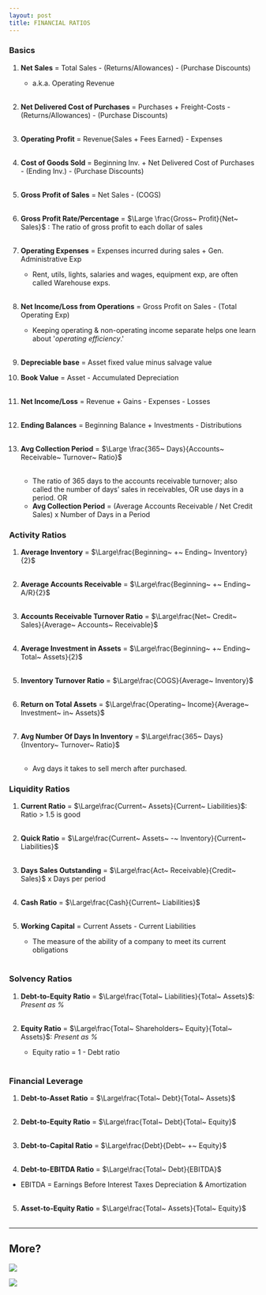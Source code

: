 ```yaml
---
layout: post
title: FINANCIAL RATIOS
---
```


### Basics


1. **Net Sales** = Total Sales - (Returns/Allowances) - (Purchase Discounts)<br>
   - a.k.a. Operating Revenue<br><br>   
   
2. **Net Delivered Cost of Purchases** = Purchases + Freight-Costs - (Returns/Allowances) - (Purchase Discounts)<br><br>

3. **Operating Profit** = Revenue{Sales + Fees Earned} - Expenses<br><br>

4. **Cost of Goods Sold** = Beginning Inv. + Net Delivered Cost of Purchases - (Ending Inv.) - (Purchase Discounts)<br><br>

5. **Gross Profit of Sales** = Net Sales - (COGS)<br><br>

6.  **Gross Profit Rate/Percentage** = $\Large \frac{Gross~ Profit}{Net~ Sales}$ : The ratio of gross profit to each dollar of sales<br><br>   
    
7.  **Operating Expenses** = Expenses incurred during sales + Gen. Administrative Exp
    - Rent, utils, lights, salaries and wages, equipment exp, are often called Warehouse exps.<br><br>

8.  **Net Income/Loss from Operations** = Gross Profit on Sales - (Total Operating Exp)
    - Keeping operating & non-operating income separate helps one learn about '*operating efficiency*.'<br><br>

9. **Depreciable base** = Asset fixed value minus salvage value

10. **Book Value** = Asset - Accumulated Depreciation<br><br>

11. **Net Income/Loss** = Revenue + Gains - Expenses - Losses<br><br>

12.  **Ending Balances** = Beginning Balance + Investments - Distributions<br><br>

13. **Avg Collection Period** = $\Large \frac{365~ Days}{Accounts~ Receivable~ Turnover~ Ratio}$<br><br> 
    - The ratio of 365 days to the accounts receivable turnover; also called the number of days’ sales in receivables, OR use days in a period.
OR
    - **Avg Collection Period** = (Average Accounts Receivable / Net Credit Sales) x Number of Days in a Period


### Activity Ratios


1. **Average Inventory** = $\Large\frac{Beginning~ +~ Ending~ Inventory}{2}$<br><br> 

2. **Average Accounts Receivable** = $\Large\frac{Beginning~ +~ Ending~ A/R}{2}$<br><br> 

3. **Accounts Receivable Turnover Ratio** = $\Large\frac{Net~ Credit~ Sales}{Average~ Accounts~ Receivable}$<br><br> 

4. **Average Investment in Assets** =  $\Large\frac{Beginning~ +~ Ending~ Total~ Assets}{2}$<br><br> 

5. **Inventory Turnover Ratio** = $\Large\frac{COGS}{Average~ Inventory}$<br><br> 

6. **Return on Total Assets** = $\Large\frac{Operating~ Income}{Average~ Investment~ in~ Assets}$<br><br> 

7. **Avg Number Of Days In Inventory** = $\Large\frac{365~ Days}{Inventory~ Turnover~ Ratio}$<br><br>
     - Avg days it takes to sell merch after purchased.


### Liquidity Ratios


1. **Current Ratio** = $\Large\frac{Current~ Assets}{Current~ Liabilities}$: Ratio > 1.5 is good<br><br>

2. **Quick Ratio** = $\Large\frac{Current~ Assets~ -~ Inventory}{Current~ Liabilities}$<br><br>   

3. **Days Sales Outstanding** = $\Large\frac{Act~ Receivable}{Credit~ Sales}$ x Days per period<br><br>

4. **Cash Ratio** = $\Large\frac{Cash}{Current~ Liabilities}$<br><br>   

5. **Working Capital** = Current Assets - Current Liabilities
    - The measure of the ability of a company to meet its current obligations<br><br>


### Solvency Ratios

1. **Debt-to-Equity Ratio** = $\Large\frac{Total~ Liabilities}{Total~ Assets}$: *Present as %* <br><br>

1. **Equity Ratio** = $\Large\frac{Total~ Shareholders~ Equity}{Total~ Assets}$: *Present as %*   
   - Equity ratio = 1 - Debt ratio<br><br>


### Financial Leverage


1. **Debt-to-Asset Ratio** = $\Large\frac{Total~ Debt}{Total~ Assets}$<br><br>

2. **Debt-to-Equity Ratio** = $\Large\frac{Total~ Debt}{Total~ Equity}$<br><br>

3. **Debt-to-Capital Ratio** = $\Large\frac{Debt}{Debt~ +~ Equity}$<br><br>

4. **Debt-to-EBITDA Ratio** = $\Large\frac{Total~ Debt}{EBITDA}$   

- EBITDA = Earnings Before Interest Taxes Depreciation & Amortization<br><br>

5. **Asset-to-Equity Ratio** = $\Large\frac{Total~ Assets}{Total~ Equity}$<br><br>


---


## More?

![](/bookkeeping/assets/mc-graw-accounting-course/chap13-fin.statements/chap.13.fin.ratios.png)

![](/bookkeeping/assets/mc-graw-accounting-course/chap13-fin.statements/types-adjusting-entries.png)

